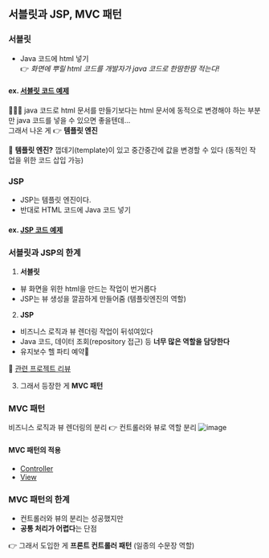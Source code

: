 ## 서블릿과 JSP, MVC 패턴
### 서블릿
- Java 코드에 html 넣기<br>
👉 _화면에 뿌릴 html 코드를 개발자가 java 코드로 한땀한땀 적는다!_
#### ex. [서블릿 코드 예제](https://github.com/dldbdud314/spring-web-dev-playground/tree/main/spring-mvc/servlet/src/main/java/hello/servlet/web/servlet)

🤦🏻‍♀️ java 코드로 html 문서를 만들기보다는 html 문서에 동적으로 변경해야 하는 부분만 java 코드를 넣을 수 있으면 좋을텐데...<br>
그래서 나온 게 👉 **템플릿 엔진**

👀 **템플릿 엔진?** 껍데기(template)이 있고 중간중간에 값을 변경할 수 있다 (동적인 작업을 위한 코드 삽입 가능)

### JSP
- JSP는 템플릿 엔진이다.
- 반대로 HTML 코드에 Java 코드 넣기

#### ex. [JSP 코드 예제](https://github.com/dldbdud314/spring-web-dev-playground/tree/main/spring-mvc/servlet/src/main/webapp/jsp)

### 서블릿과 JSP의 한계
1. **서블릿**
- 뷰 화면을 위한 html을 만드는 작업이 번거롭다
- JSP는 뷰 생성을 깔끔하게 만들어줌 (템플릿엔진의 역할)

2. **JSP**
- 비즈니스 로직과 뷰 렌더링 작업이 뒤섞여있다
- Java 코드, 데이터 조회(repository 접근) 등 **너무 많은 역할을 담당한다**
- 유지보수 헬 파티 예약💩

📌 [관련 프로젝트 리뷰](https://velog.io/@dldbdud314/%EA%B0%91%EC%9E%90%EA%B8%B0-JSP-%ED%94%84%EB%A1%9C%EC%A0%9D%ED%8A%B8%EB%A5%BC-%EB%8F%8C%EC%95%84%EB%B3%B4%EB%8B%88)

3. 그래서 등장한 게 **MVC 패턴**

### MVC 패턴
비즈니스 로직과 뷰 렌더링의 분리 👉 컨트롤러와 뷰로 역할 분리
![image](https://user-images.githubusercontent.com/57944099/167625676-05ede5d6-b971-4bf6-bc22-b913631c6ebc.png)

#### MVC 패턴의 적용
- [Controller](https://github.com/dldbdud314/spring-web-dev-playground/tree/main/spring-mvc/servlet/src/main/java/hello/servlet/web/servletmvc)
- [View](https://github.com/dldbdud314/spring-web-dev-playground/tree/main/spring-mvc/servlet/src/main/webapp/WEB-INF/views)

### MVC 패턴의 한계
- 컨트롤러와 뷰의 분리는 성공했지만
- **공통 처리가 어렵다**는 단점

👉 그래서 도입한 게 **프론트 컨트롤러 패턴** (일종의 수문장 역할)
